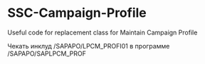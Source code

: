 # SSC-Campaign-Profile
Useful code for replacement class for Maintain Campaign Profile

Чекать инклуд /SAPAPO/LPCM_PROFI01 в программе /SAPAPO/SAPLPCM_PROF
